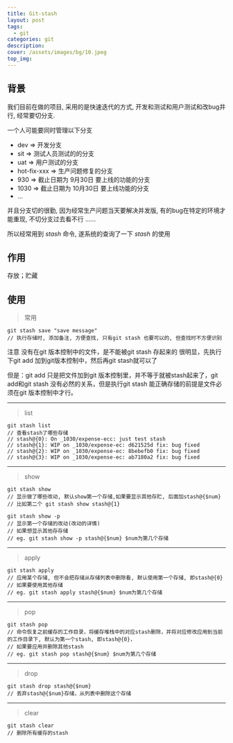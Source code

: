 ```yaml
---
title: Git-stash
layout: post
tags: 
  - git
categories: git
description: 
cover: /assets/images/bg/10.jpeg
top_img: 
---
```


## 背景

我们目前在做的项目, 采用的是快速迭代的方式, 开发和测试和用户测试和改bug并行, 经常要切分支.

一个人可能要同时管理以下分支
  - dev => 开发分支
  - sit => 测试人员测试的的分支
  - uat => 用户测试的分支
  - hot-fix-xxx => 生产问题修复的分支
  - 930 => 截止日期为 9月30日 要上线的功能的分支
  - 1030 => 截止日期为 10月30日 要上线功能的分支
  - ...

并且分支切的很勤, 因为经常生产问题当天要解决并发版, 有的bug在特定的环境才能重现, 不切分支过去看不行 ......

所以经常用到 *stash* 命令, 遂系统的查询了一下 *stash* 的使用


## 作用

存放；贮藏

## 使用

> 常用
```shell
git stash save "save message"
// 执行存储时, 添加备注, 方便查找, 只有git stash 也要可以的, 但查找时不方便识别
```

注意  没有在git 版本控制中的文件，是不能被git stash 存起来的
很明显，先执行下git add 加到git版本控制中，然后再git stash就可以了

但是：git add 只是把文件加到git 版本控制里，并不等于就被stash起来了，git add和git stash 没有必然的关系，但是执行git stash 能正确存储的前提是文件必须在git 版本控制中才行。

<hr />

> list
```shell
git stash list
// 查看stash了哪些存储
// stash@{0}: On _1030/expense-ecc: just test stash
// stash@{1}: WIP on _1030/expense-ec: d621525d fix: bug fixed
// stash@{2}: WIP on _1030/expense-ec: 8bebefb0 fix: bug fixed
// stash@{3}: WIP on _1030/expense-ec: ab7180a2 fix: bug fixed
```

<hr />

> show
```shell
git stash show
// 显示做了哪些改动, 默认show第一个存储,如果要显示其他存贮, 后面加stash@{$num}
// 比如第二个 git stash show stash@{1}

git stash show -p
// 显示第一个存储的改动(改动的详情)
// 如果想显示其他存存储
// eg. git stash show -p stash@{$num} $num为第几个存储
```

<hr />

> apply
```shell
git stash apply
// 应用某个存储, 但不会把存储从存储列表中删除看, 默认使用第一个存储, 即stash@{0}
// 如果要使用其他存储
// eg. git stash apply stash@{$num} $num为第几个存储
```

<hr />

> pop
```shell
git stash pop
// 命令恢复之前缓存的工作目录，将缓存堆栈中的对应stash删除，并将对应修改应用到当前的工作目录下, 默认为第一个stash, 即stash@{0}，
// 如果要应用并删除其他stash
// eg. git stash pop stash@{$num} $num为第几个存储
```

<hr />

> drop
```shell
git stash drop stash@{$num}
// 丢弃stash@{$num}存储，从列表中删除这个存储
```

<hr />

> clear
```shell
git stash clear
// 删除所有缓存的stash
```
